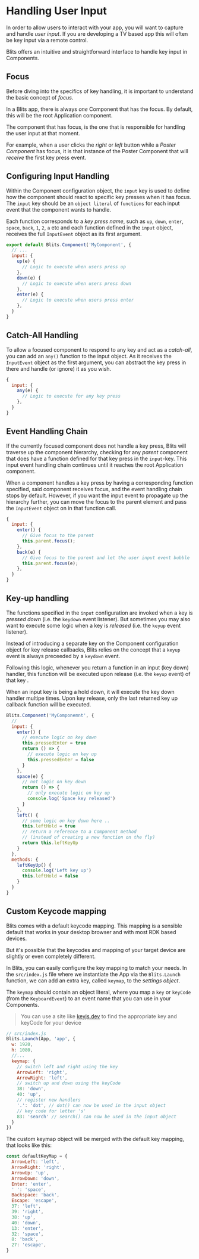 # Handling User Input

In order to allow users to interact with your app, you will want to capture and handle _user input_. If you are developing a TV based app this will often be key input via a remote control.

Blits offers an intuitive and straightforward interface to handle key input in Components.

## Focus

Before diving into the specifics of key handling, it is important to understand the basic concept of _focus_.

In a Blits app, there is always _one_ Component that has the focus. By default, this will be the root Application component.

The component that has focus, is the one that is responsible for handling the user input at that moment.

For example, when a user clicks the _right_ or _left_ button while a _Poster Component_ has focus, it is that instance of the Poster Component that will _receive_ the first key press event.

## Configuring Input Handling

Within the Component configuration object, the `input` key is used to define how the component should react to specific key presses when it has focus. The `input` key should be an `object literal` of `functions` for each input event that the component wants to handle.

Each function corresponds to a _key press name_, such as `up`, `down`, `enter`, `space`, `back`, `1`, `2`, `a` etc and each function defined in the `input` object, receives the full `InputEvent` object as its first argument.

```js
export default Blits.Component('MyComponent', {
  // ...
  input: {
    up(e) {
      // Logic to execute when users press up
    },
    down(e) {
      // Logic to execute when users press down
    },
    enter(e) {
      // Logic to execute when users press enter
    },
  }
}
```

## Catch-All Handling

To allow a focused component to respond to any key and act as a _catch-all_, you can add an `any()` function to the input object. As it receives the `InputEvent` object as the first argument, you can abstract the key press in there and handle (or ignore) it as you wish.

```javascript
{
  input: {
    any(e) {
      // Logic to execute for any key press
    },
  }
}
```

## Event Handling Chain

If the currently focused component does not handle a key press, Blits will traverse up the component hierarchy, checking for any _parent_ component that does have a function defined for that key press in the `input`-key. This input event handling chain continues until it reaches the root Application component.

When a component handles a key press by having a corresponding function specified, said component receives focus, and the event handling chain stops by default. However, if you want the input event to propagate up the hierarchy further, you can move the focus to the parent element and pass the `InputEvent` object on in that function call.

```javascript
{
  input: {
    enter() {
      // Give focus to the parent
      this.parent.focus();
    },
    back(e) {
      // Give focus to the parent and let the user input event bubble
      this.parent.focus(e);
    },
  }
}
```

## Key-up handling

The functions specified in the `input` configuration are invoked when a key is _pressed down_ (i.e. the `keydown` event listener). But sometimes you may also want to execute some logic when a key is _released_ (i.e. the `keyup` event listener).

Instead of introducing a separate key on the Component configuration object for key release callbacks, Blits relies on the concept that a `keyup` event is always preceeded by a `keydown` event.

Following this logic, whenever you return a function in an input (key down) handler, this function will be executed upon release (i.e. the `keyup` event) of that key .

When an input key is being a hold down, it will execute the key down handler multipe times. Upon key release, only the last returned key up callback function will be executed.


```javascript
Blits.Component('MyComponemnt', {
  //
  input: {
    enter() {
      // execute logic on key down
      this.pressedEnter = true
      return () => {
        // execute logic on key up
        this.pressedEnter = false
      }
    },
    space(e) {
      // not logic on key down
      return () => {
        // only execute logic on key up
        console.log('Space key released')
      }
    },
    left() {
      // some logic on key down here ..
      this.leftHold = true
      // return a reference to a Component method
      // (instead of creating a new function on the fly)
      return this.leftKeyUp
    }
  },
  methods: {
    leftKeyUp() {
      console.log('Left key up')
      this.leftHold = false
    }
  }
}
```

## Custom Keycode mapping

Blits comes with a default keycode mapping. This mapping is a sensible default that works in your desktop browser and with most RDK based devices.

But it's possible that the keycodes and mapping of your target device are slightly or even completely different.

In Blits, you can easily configure the key mapping to match your needs. In the `src/index.js` file where we instantiate the App via the `Blits.Launch` function, we can add an extra key, called `keymap`, to the _settings object_.

The `keymap` should contain an object literal, where you map a `key` or `keyCode` (from the `KeyboardEvent`) to an event name that you can use in your Components.

> You can use a site like [keyjs.dev](https://keyjs.dev/) to find the appropriate key and keyCode for your device

```js
// src/index.js
Blits.Launch(App, 'app', {
  w: 1920,
  h: 1080,
  //...
  keymap: {
    // switch left and right using the key
    ArrowLeft: 'right',
    ArrowRight: 'left',
    // switch up and down using the keyCode
    38: 'down',
    40: 'up',
    // register new handlers
    '.': 'dot', // dot() can now be used in the input object
    // key code for letter 's'
    83: 'search' // search() can now be used in the input object
  }
})
```

The custom keymap object will be merged with the default key mapping, that looks like this:

```js
const defaultKeyMap = {
  ArrowLeft: 'left',
  ArrowRight: 'right',
  ArrowUp: 'up',
  ArrowDown: 'down',
  Enter: 'enter',
  ' ': 'space',
  Backspace: 'back',
  Escape: 'escape',
  37: 'left',
  39: 'right',
  38: 'up',
  40: 'down',
  13: 'enter',
  32: 'space',
  8: 'back',
  27: 'escape',
}
```
